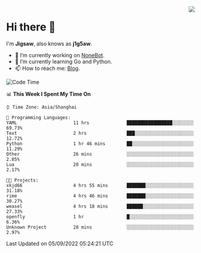 <a href="#">
  <img align="right" src="https://github-readme-stats.vercel.app/api?username=j1g5awi&count_private=true&show_icons=true&title_color=80070B&text_color=B3B3B3&bg_color=212121&icon_color=80070B" />
</a>

# Hi there 👋

I'm **Jigsaw**, also knows as **j1g5aw**.

- 🔭 I’m currently working on [NoneBot](https://github.com/nonebot).
- 🌱 I’m currently learning Go and Python.
- 📫 How to reach me: [Blog](https://blog.maddestroyer.xyz/).

<!--START_SECTION:waka-->
![Code Time](http://img.shields.io/badge/Code%20Time-0%20secs-blue)

📊 **This Week I Spent My Time On** 

```text
⌚︎ Time Zone: Asia/Shanghai

💬 Programming Languages: 
YAML                     11 hrs              █████████████████░░░░░░░░   69.73% 
Text                     2 hrs               ███░░░░░░░░░░░░░░░░░░░░░░   12.72% 
Python                   1 hr 46 mins        ██░░░░░░░░░░░░░░░░░░░░░░░   11.29% 
Other                    26 mins             ░░░░░░░░░░░░░░░░░░░░░░░░░   2.85% 
Lua                      20 mins             ░░░░░░░░░░░░░░░░░░░░░░░░░   2.17%

🐱‍💻 Projects: 
xkjd66                   4 hrs 55 mins       ███████░░░░░░░░░░░░░░░░░░   31.18% 
rime                     4 hrs 46 mins       ███████░░░░░░░░░░░░░░░░░░   30.27% 
weasel                   4 hrs 18 mins       ██████░░░░░░░░░░░░░░░░░░░   27.33% 
openfly                  1 hr                █░░░░░░░░░░░░░░░░░░░░░░░░   6.36% 
Unknown Project          28 mins             ░░░░░░░░░░░░░░░░░░░░░░░░░   2.97%

```


 Last Updated on 05/09/2022 05:24:21 UTC
<!--END_SECTION:waka-->
